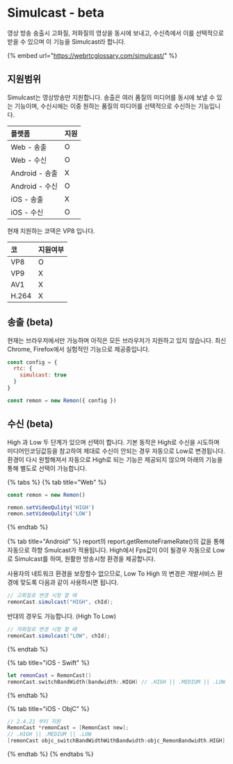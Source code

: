 # Simulcast - beta

영상 방송 송출시 고화질, 저화질의 영상을 동시에 보내고, 수신측에서 이를 선택적으로 받을 수 있으며 이 기능을 Simulcast라 합니다. 

{% embed url="https://webrtcglossary.com/simulcast/" %}

## 지원범위

Simulcast는 영상방송만 지원합니다. 송출은 여러 품질의 미디어를 동시에 보낼 수 있는 기능이며, 수신시에는 이중 원하는 품질의 미디어를 선택적으로 수신하는 기능입니다.

| 플랫폼 | 지원 |
| :--- | :--- |
| Web - 송출 | O |
| Web - 수신 | O |
| Android - 송출 | X |
| Android - 수신 | O |
| iOS - 송출 | X |
| iOS - 수신 | O |

현재 지원하는 코덱은 VP8 입니다.

| 코 | 지원여부 |
| :--- | :--- |
| VP8 | O |
| VP9 | X |
| AV1 | X |
| H.264 | X |

## 송출 \(beta\)

현재는 브라우저에서만 가능하며 아직은 모든 브라우저가 지원하고 있지 않습니다. 최신 Chrome, Firefox에서 실험적인 기능으로 제공중입니다.

```javascript
const config = {
  rtc: {
    simulcast: true
  }
}

const remon = new Remon({ config })
```

## 수신 \(beta\)

High 과 Low 두 단계가 있으며 선택이 합니다. 기본 동작은 High로 수신을 시도하며 미디어인코딩값등을 참고하여 제대로 수신이 안되는 경우 자동으로 Low로 변경됩니다. 환경이 다시 원할해져서 자동으로 High로 되는 기능은 제공되지 않으며 아래의 기능을 통해 별도로 선택이 가능합니다.

{% tabs %}
{% tab title="Web" %}
```javascript
const remon = new Remon()

remon.setVideoQulity('HIGH')
remon.setVideoQulity('LOW')
```
{% endtab %}

{% tab title="Android" %}
report의 report.getRemoteFrameRate\(\)의 값을 통해 자동으로 하향 Smulcast가 적용됩니다. High에서 Fps값이 0이 될경우 자동으로 Low로  Simulcast를 하여, 원활한 방송시청 환경을 제공합니다.

사용자의 네트워크 환경을 보장할수 없으므로, Low To High 의 변경은 개발서비스 환경에 맞도록 다음과 같이 사용하시면 됩니다.

```java
// 고화질로 변경 시청 할 때
remonCast.simulcast("HIGH", chId);
```

반대의 경우도 가능합니다. \(High To Low\)

```java
// 저화질로 변경 시청 할 때
remonCast.simulcast("LOW", chId);
```
{% endtab %}

{% tab title="iOS - Swift" %}
```swift
let remonCast = RemonCast()
remonCast.switchBandWidth(bandwidth:.HIGH) // .HIGH || .MEDIUM || .LOW 
```
{% endtab %}

{% tab title="iOS - ObjC" %}
```objectivec
// 2.4.21 부터 지원
RemonCast *remonCast = [RemonCast new];
// .HIGH || .MEDIUM || .LOW
[remonCast objc_switchBandWidthWithBandwidth:objc_RemonBandwidth.HIGH];
```
{% endtab %}
{% endtabs %}



